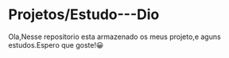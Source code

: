 # Projetos/Estudo---Dio
Ola,Nesse repositorio esta armazenado os meus projeto,e aguns estudos.Espero que goste!:grinning:
